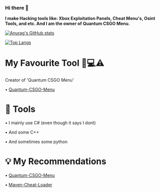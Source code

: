 ### Hi there 👋

**I make Hacking tools like: Xbox Exploitation Panels, Cheat Menu's, Osint Tools, and etc. And I am the owner of Quantum CSGO Menu.**

[![Anurag's GitHub stats](https://github-readme-stats.vercel.app/api?username=MavenCoding157&show_icons=true&theme=dark)](https://github.com/anuraghazra/github-readme-stats)

[![Top Langs](https://github-readme-stats.vercel.app/api/top-langs/?username=MavenCoding157&theme=dark)](https://github.com/anuraghazra/github-readme-stats)

# My Favourite Tool 👾💻⚠️
Creator of 'Quantum CSGO Menu'

• [Quantum-CSGO-Menu](https://github.com/MavenCoding157/Quantum-CSGO-Menu)

# 🔨 Tools
• I mainly use C# (even though it says I dont)

• And some C++

• And sometimes some python

# 💡 My Recommendations

• [Quantum-CSGO-Menu](https://github.com/MavenCoding157/Quantum-CSGO-Menu)

• [Maven-Cheat-Loader](https://github.com/MavenCoding157/Maven-Cheat-Loader)



